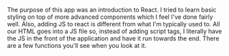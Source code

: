 The purpose of this app was an introduction to React. I tried to learn basic styling on top of more advanced components which I feel I've done fairly well. Also, adding JS to react is different from what I'm typically used to. All our HTML goes into a JS file so, instead of adding script tags, I literally have the JS in the front of the application and have it run towards the end. There are a few functions you'll see when you look at it. 